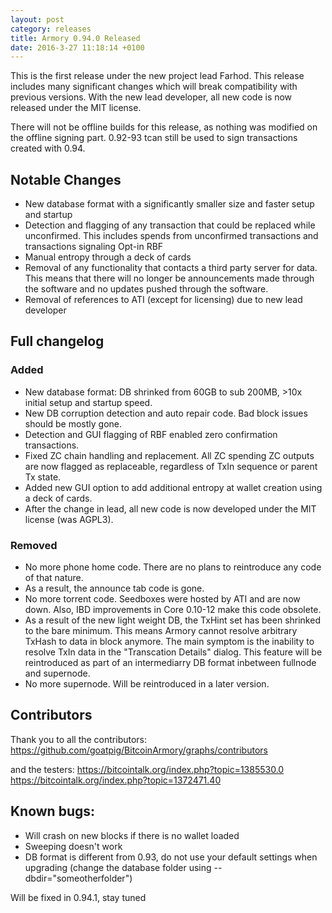 ```yaml
---
layout: post
category: releases
title: Armory 0.94.0 Released
date: 2016-3-27 11:18:14 +0100
---
```


This is the first release under the new project lead Farhod. This release includes many significant changes which will break compatibility with previous versions. With the new lead developer, all new code is now released under the MIT license.

There will not be offline builds for this release, as nothing was modified on the offline signing part. 0.92-93 tcan still be used to sign transactions created with 0.94.

## Notable Changes

 - New database format with a significantly smaller size and faster setup and startup
 - Detection and flagging of any transaction that could be replaced while unconfirmed. This includes spends from unconfirmed transactions and transactions signaling Opt-in RBF
 - Manual entropy through a deck of cards
 - Removal of any functionality that contacts a third party server for data. This means that there will no longer be announcements made through the software and no updates pushed through the software.
 - Removal of references to ATI (except for licensing) due to new lead developer

## Full changelog

### Added
   - New database format: DB shrinked from 60GB to sub 200MB, >10x initial setup and startup speed.
   - New DB corruption detection and auto repair code. Bad block issues should be mostly gone.
   - Detection and GUI flagging of RBF enabled zero confirmation transactions. 
   - Fixed ZC chain handling and replacement. All ZC spending ZC outputs are now flagged as replaceable, 
     regardless of TxIn sequence or parent Tx state.
   - Added new GUI option to add additional entropy at wallet creation using a deck of cards.
   - After the change in lead, all new code is now developed under the MIT license (was AGPL3).

### Removed
   - No more phone home code. There are no plans to reintroduce any code of that nature.
   - As a result, the announce tab code is gone.
   - No more torrent code. Seedboxes were hosted by ATI and are now down. Also, IBD improvements in 
     Core 0.10-12 make this code obsolete.
   - As a result of the new light weight DB, the TxHint set has been shrinked to the bare minimum. This means
     Armory cannot resolve arbitrary TxHash to data in block anymore. The main symptom is the inability to 
     resolve TxIn data in the "Transcation Details" dialog. This feature will be reintroduced as part of an
     intermediarry DB format inbetween fullnode and supernode.
   - No more supernode. Will be reintroduced in a later version.

## Contributors

Thank you to all the contributors: 
https://github.com/goatpig/BitcoinArmory/graphs/contributors

and the testers: 
https://bitcointalk.org/index.php?topic=1385530.0 
https://bitcointalk.org/index.php?topic=1372471.40

## Known bugs:

- Will crash on new blocks if there is no wallet loaded
- Sweeping doesn't work
- DB format is different from 0.93, do not use your default settings when upgrading (change the database folder using --dbdir="someotherfolder")

Will be fixed in 0.94.1, stay tuned
